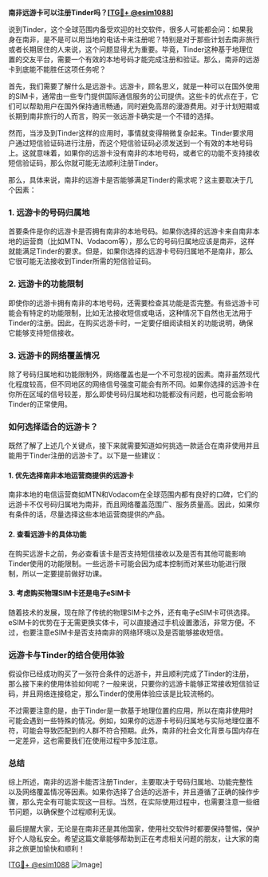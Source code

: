 **南非远游卡可以注册Tinder吗？[[TG💪+ @esim1088](https://t.me/s/esim1088)]**

说到Tinder，这个全球范围内备受欢迎的社交软件，很多人可能都会问：如果我身在南非，是不是可以用当地的电话卡来注册呢？特别是对于那些计划去南非旅行或者长期居住的人来说，这个问题显得尤为重要。毕竟，Tinder这种基于地理位置的交友平台，需要一个有效的本地号码才能完成注册和验证。那么，南非的远游卡到底能不能胜任这项任务呢？

首先，我们需要了解什么是远游卡。远游卡，顾名思义，就是一种可以在国外使用的SIM卡，通常由一些专门提供国际通信服务的公司提供。这些卡的优点在于，它们可以帮助用户在国外保持通讯畅通，同时避免高昂的漫游费用。对于计划短期或长期到南非旅行的人而言，购买一张远游卡确实是一个不错的选择。

然而，当涉及到Tinder这样的应用时，事情就变得稍微复杂起来。Tinder要求用户通过短信验证码进行注册，而这个短信验证码必须发送到一个有效的本地号码上。这就意味着，如果你的远游卡没有南非的本地号码，或者它的功能不支持接收短信验证码，那么你就可能无法顺利注册Tinder。

那么，具体来说，南非的远游卡是否能够满足Tinder的需求呢？这主要取决于几个因素：

### **1. 远游卡的号码归属地**
首要条件是你的远游卡是否拥有南非的本地号码。如果你选择的远游卡来自南非本地的运营商（比如MTN、Vodacom等），那么它的号码归属地应该是南非，这样就能满足Tinder的要求。但是，如果你选择的远游卡号码归属地不是南非，那么它很可能无法接收到Tinder所需的短信验证码。

### **2. 远游卡的功能限制**
即使你的远游卡拥有南非的本地号码，还需要检查其功能是否完整。有些远游卡可能会有特定的功能限制，比如无法接收短信或电话，这种情况下自然也无法用于Tinder的注册。因此，在购买远游卡时，一定要仔细阅读相关的功能说明，确保它能够支持短信接收。

### **3. 远游卡的网络覆盖情况**
除了号码归属地和功能限制外，网络覆盖也是一个不可忽视的因素。南非虽然现代化程度较高，但不同地区的网络信号强度可能会有所不同。如果你选择的远游卡在你所在区域的信号较差，那么即使号码归属地和功能都没有问题，也可能会影响Tinder的正常使用。

### **如何选择适合的远游卡？**
既然了解了上述几个关键点，接下来就需要知道如何挑选一款适合在南非使用并且能用于Tinder注册的远游卡了。以下是一些建议：

#### **1. 优先选择南非本地运营商提供的远游卡**
南非本地的电信运营商如MTN和Vodacom在全球范围内都有良好的口碑，它们的远游卡不仅号码归属地为南非，而且网络覆盖范围广、服务质量高。因此，如果你有条件的话，尽量选择这些本地运营商提供的产品。

#### **2. 查看远游卡的具体功能**
在购买远游卡之前，务必查看该卡是否支持短信接收以及是否有其他可能影响Tinder使用的功能限制。一些远游卡可能会因为成本控制而对某些功能进行限制，所以一定要提前做好功课。

#### **3. 考虑购买物理SIM卡还是电子eSIM卡**
随着技术的发展，现在除了传统的物理SIM卡之外，还有电子eSIM卡可供选择。eSIM卡的优势在于无需更换实体卡，可以直接通过手机设置激活，非常方便。不过，也要注意eSIM卡是否支持南非的网络环境以及是否能够接收短信。

### **远游卡与Tinder的结合使用体验**
假设你已经成功购买了一张符合条件的远游卡，并且顺利完成了Tinder的注册，那么接下来的使用体验如何呢？一般来说，只要你的远游卡能够正常接收短信验证码，并且网络连接稳定，那么Tinder的使用体验应该是比较流畅的。

不过需要注意的是，由于Tinder是一款基于地理位置的应用，所以在南非使用时可能会遇到一些特殊的情况。例如，如果你的远游卡号码归属地与实际地理位置不符，可能会导致匹配到的人群不符合预期。此外，南非的社会文化背景与国内存在一定差异，这也需要我们在使用过程中多加注意。

### **总结**
综上所述，南非的远游卡能否注册Tinder，主要取决于号码归属地、功能完整性以及网络覆盖情况等因素。如果你选择了合适的远游卡，并且遵循了正确的操作步骤，那么完全有可能实现这一目标。当然，在实际使用过程中，也需要注意一些细节问题，以确保整个过程顺利无误。

最后提醒大家，无论是在南非还是其他国家，使用社交软件时都要保持警惕，保护好个人隐私安全。希望这篇文章能够帮助到正在考虑相关问题的朋友，让大家的南非之旅更加愉快和顺利！

[[TG💪+ @esim1088](https://t.me/s/esim1088) ![Image](https://i.postimg.cc/4NQfJmqS/Snipaste-2025-05-13-00-14-12.png)]